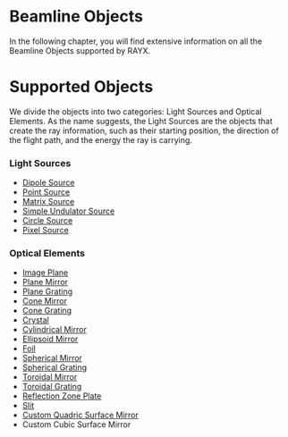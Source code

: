 # Beamline Objects

In the following chapter, you will find extensive information on all the Beamline Objects supported by RAYX.

# Supported Objects

We divide the objects into two categories: Light Sources and Optical Elements. As the name suggests, the Light Sources are the objects that create the ray information, such as their starting position, the direction of the flight path, and the energy the ray is carrying.

### Light Sources
- [Dipole Source](LightSources/DipoleSource.md)
- [Point Source](LightSources/Point-Source.md)
- [Matrix Source](LightSources/Matrix-Source.md)
- [Simple Undulator Source](LightSources/SimpleUndulatorSource.md)
- [Circle Source](LightSources/Circle-Source.md)
- [Pixel Source](LightSources/Pixel-Source.md)


### Optical Elements

- [Image Plane](OpticalElements/Image-Plane.md)
- [Plane Mirror](OpticalElements/Plane-Mirror.md)
- [Plane Grating](OpticalElements/Plane-Grating.md)
- [Cone Mirror](OpticalElements/Cone-Mirror.md)
- [Cone Grating](OpticalElements/Cone-Mirror.md)
- [Crystal](OpticalElements/Crystal.md)
- [Cylindrical Mirror](OpticalElements/Cylinder-Mirror.md)
- [Ellipsoid Mirror](OpticalElements/Ellipsoid-Mirror.md)
- [Foil](OpticalElements/Foil.md)
- [Spherical Mirror](OpticalElements/Sphere-Mirror.md)
- [Spherical Grating](OpticalElements/Sphere-Grating.md)
- [Toroidal Mirror](OpticalElements/Toroid-Mirror.md)
- [Toroidal Grating](OpticalElements/Toroid-Grating.md)
- [Reflection Zone Plate](OpticalElements/RZP.md)
- [Slit](OpticalElements/Slit.md)
- [Custom Quadric Surface Mirror](../Quad(ric)-function.md)
- Custom Cubic Surface Mirror
